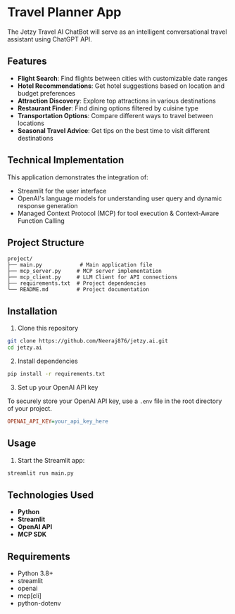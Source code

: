 # Travel Planner App

The Jetzy Travel AI ChatBot will serve as an intelligent conversational travel assistant using ChatGPT API. 

## Features

- **Flight Search**: Find flights between cities with customizable date ranges  
- **Hotel Recommendations**: Get hotel suggestions based on location and budget preferences  
- **Attraction Discovery**: Explore top attractions in various destinations  
- **Restaurant Finder**: Find dining options filtered by cuisine type  
- **Transportation Options**: Compare different ways to travel between locations  
- **Seasonal Travel Advice**: Get tips on the best time to visit different destinations  

## Technical Implementation

This application demonstrates the integration of:
- Streamlit for the user interface  
- OpenAI's language models for understanding user query and dynamic response generation
- Managed Context Protocol (MCP) for tool execution & Context-Aware Function Calling 

## Project Structure
```plaintext
project/
├── main.py            # Main application file
├── mcp_server.py     # MCP server implementation
├── mcp_client.py     # LLM Client for API connections
├── requirements.txt  # Project dependencies
└── README.md         # Project documentation
```

## Installation

1. Clone this repository
```bash
git clone https://github.com/Neeraj876/jetzy.ai.git
cd jetzy.ai
```

2. Install dependencies
```bash
pip install -r requirements.txt
```

3. Set up your OpenAI API key

To securely store your OpenAI API key, use a `.env` file in the root directory of your project.

```ini
OPENAI_API_KEY=your_api_key_here
```

## Usage

1. Start the Streamlit app:
```bash
streamlit run main.py
```

## Technologies Used

- **Python**  
- **Streamlit**  
- **OpenAI API** 
- **MCP SDK** 

## Requirements

- Python 3.8+
- streamlit
- openai
- mcp[cli]
- python-dotenv